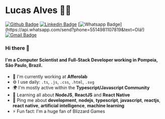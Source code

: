 # Lucas Alves :man_technologist:

[![Github Badge](https://img.shields.io/badge/-Github-000?style=flat-square&logo=Github&logoColor=white&link=https://github.com/lcoalves)](https://github.com/lcoalves)
[![Linkedin Badge](https://img.shields.io/badge/-LinkedIn-blue?style=flat-square&logo=Linkedin&logoColor=white&link=https://www.linkedin.com/in/llucascoalves/)](https://www.linkedin.com/in/llucascoalves/)
[![Whatsapp Badge](https://img.shields.io/badge/-Whatsapp-4CA143?style=flat-square&labelColor=4CA143&logo=whatsapp&logoColor=white&link=https://api.whatsapp.com/send?phone=5514981107819&text=Olá!)](https://api.whatsapp.com/send?phone=5514981107819&text=Olá!)
[![Gmail Badge](https://img.shields.io/badge/-Gmail-c14438?style=flat-square&logo=Gmail&logoColor=white&link=mailto:lucas.alves@udf.org.br)](mailto:lucas.alves@udf.org.br)

### Hi there 👋

#### I'm a Computer Scientist and Full-Stack Developer working in Pompeia, São Paulo, Brazil.

- 🏢 I'm currently working at **Afferolab**
- ⚙️ I use daily: `.ts`, `.js`, `.css`, `.html`, `.svg`
- 🌍 I'm mostly active within the **Typescript/Javascript Community**
- 🌱 Learning all about **NodeJS**, **ReactJS** and **React Native**
- 💬 Ping me about **development**, **nodejs**, **typescript**, **javascript**, **reactjs**, **react native**, **artificial intelligence**, **machine learning**
- ⚡️ Fun fact: I'm a huge fan of Blizzard Games
